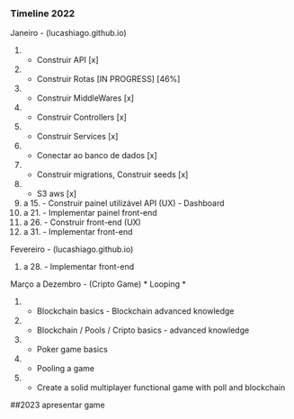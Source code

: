 ### Timeline 2022

Janeiro - (lucashiago.github.io)
01. - Construir API  [x]
02. - Construir Rotas [IN PROGRESS] [46%]
03. - Construir MiddleWares [x]
04. - Construir Controllers [x]
05. - Construir Services [x]
06. - Conectar ao banco de dados [x]
07. - Construir migrations, Construir seeds [x]
08. - S3 aws [x]
09. a 15. - Construir painel utilizável API (UX) - Dashboard
16. a 21. - Implementar painel front-end
22. a 26. - Construir front-end (UX)
26. a 31. - Implementar front-end

Fevereiro - (lucashiago.github.io)
01. a 28. - Implementar front-end

Março a Dezembro - (Cripto Game) * Looping *
01. - Blockchain basics - Blockchain advanced knowledge
02. - Blockchain / Pools / Cripto basics - advanced knowledge
03. - Poker game basics
04. - Pooling a game
05. - Create a solid multiplayer functional game with poll and blockchain

##2023 apresentar game 
